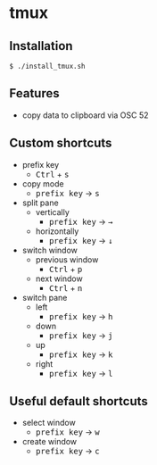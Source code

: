 # tmux
## Installation
```
$ ./install_tmux.sh
```
## Features
- copy data to clipboard via OSC 52
## Custom shortcuts
- prefix key
  - <kbd>Ctrl</kbd> + <kbd>s</kbd>
- copy mode
  - <kbd>prefix key</kbd> → <kbd>s</kbd>
- split pane
  - vertically
    - <kbd>prefix key</kbd> → <kbd>→</kbd>
  - horizontally
    - <kbd>prefix key</kbd> → <kbd>↓</kbd>
- switch window
  - previous window
    - <kbd>Ctrl</kbd> + <kbd>p</kbd>
  - next window
    - <kbd>Ctrl</kbd> + <kbd>n</kbd>
- switch pane
  - left
    - <kbd>prefix key</kbd> → <kbd>h</kbd>
  - down
    - <kbd>prefix key</kbd> → <kbd>j</kbd>
  - up
    - <kbd>prefix key</kbd> → <kbd>k</kbd>
  - right
    - <kbd>prefix key</kbd> → <kbd>l</kbd>

## Useful default shortcuts
- select window
  - <kbd>prefix key</kbd> → <kbd>w</kbd>
- create window
  - <kbd>prefix key</kbd> → <kbd>c</kbd>